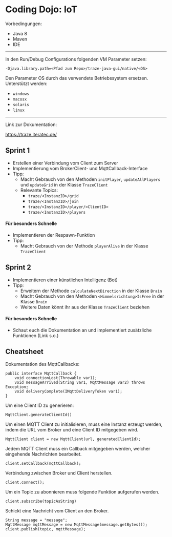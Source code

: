 # Coding Dojo: IoT

Vorbedingungen:
- Java 8
- Maven
- IDE

---

In den Run/Debug Configurations folgenden VM Parameter setzen:
```
-Djava.library.path=<Pfad zum Repo>/traze-java-gui/native/<OS>  
```

Den Parameter OS durch das verwendete Betriebssystem ersetzen. Unterstützt werden:
- `windows`
- `macosx`
- `solaris`
- `linux`

---

Link zur Dokumentation:

https://traze.iteratec.de/

## Sprint 1

- Erstellen einer Verbindung vom Client zum Server
- Implementierung vom BrokerClient- und MqttCallback-Interface
- Tipp:
    - Macht Gebrauch von den Methoden `initPlayer`, `updateAllPlayers` und `updateGrid` in der Klasse `TrazeClient`
    - Relevante Topics:
        - `traze/<InstanzID>/grid`
        - `traze/<InstanzID>/join`
        - `traze/<InstanzID>/player/<ClientID>`
        - `traze/<InstanzID>/players`

#### Für besonders Schnelle
- Implementieren der Respawn-Funktion
- Tipp:
    - Macht Gebrauch von der Methode `playerAlive` in der Klasse `TrazeClient`

## Sprint 2

- Implementieren einer künstlichen Intelligenz (Bot)
- Tipp:
    - Erweitern der Methode `calculateNextDirection` in der Klasse `Brain`
    - Macht Gebrauch von den Methoden `<Himmelsrichtung>IsFree` in der Klasse `Brain`
    - Weitere Daten könnt ihr aus der Klasse `TrazeClient` beziehen

#### Für besonders Schnelle

- Schaut euch die Dokumentation an und implementiert zusätzliche Funktionen (Link s.o.)

## Cheatsheet

Dokumentation des MqttCallbacks:
```
public interface MqttCallback {
    void connectionLost(Throwable var1);
    void messageArrived(String var1, MqttMessage var2) throws Exception;
    void deliveryComplete(IMqttDeliveryToken var1);
}
```
Um eine Client ID zu generieren:
```
MqttClient.generateClientId()
```
Um einen MQTT Client zu initialisieren, muss eine Instanz erzeugt werden, indem die URL vom Broker und eine Client ID mitgegeben wird.
```
MqttClient client = new MqttClient(url, generatedClientId);
```
Jedem MQTT Client muss ein Callback mitgegeben werden, welcher eingehende Nachrichten bearbeitet.
```
client.setCallback(mqttCallback);
```
Verbindung zwischen Broker und Client herstellen.
```
client.connect();
```
Um ein Topic zu abonnieren muss folgende Funktion aufgerufen werden.
```
client.subscribe(topicAsString)
```
Schickt eine Nachricht vom Client an den Broker.
```
String message = "message";
MqttMessage mqttMessage = new MqttMessage(message.getBytes());
client.publish(topic, mqttMessage);
```
